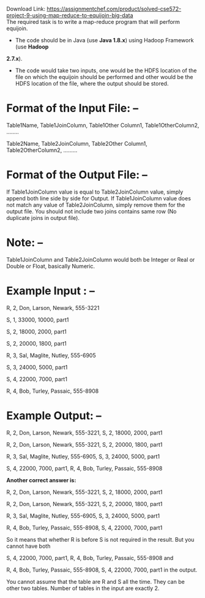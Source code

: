 Download Link: https://assignmentchef.com/product/solved-cse572-project-9-using-map-reduce-to-equijoin-big-data
<br>
The required task is to write a map-reduce program that will perform equijoin.

<ul>

 <li>The code should be in Java (use <strong>Java 1.8.x</strong>) using Hadoop Framework (use <strong>Hadoop </strong></li>

</ul>

<strong>2.7.x</strong>).

<ul>

 <li>The code would take two inputs, one would be the HDFS location of the file on which the equijoin should be performed and other would be the HDFS location of the file, where the output should be stored.</li>

</ul>




<h1>Format of the Input File: –</h1>

Table1Name, Table1JoinColumn, Table1Other Column1, Table1OtherColumn2, ……..

Table2Name, Table2JoinColumn, Table2Other Column1, Table2OtherColumn2, ………




<h1>Format of the Output File: –</h1>

If Table1JoinColumn value is equal to Table2JoinColumn value, simply append both line side by side for Output. If Table1JoinColumn value does not match any value of Table2JoinColumn, simply remove them for the output file. You should not include two joins contains same row (No duplicate joins in output file).




<h1>Note: –</h1>

Table1JoinColumn and Table2JoinColumn would both be Integer or Real or Double or Float, basically Numeric.




<h1>Example Input : –</h1>

R, 2, Don, Larson, Newark, 555-3221

S, 1, 33000, 10000, part1

S, 2, 18000, 2000, part1

S, 2, 20000, 1800, part1

R, 3, Sal, Maglite, Nutley, 555-6905

S, 3, 24000, 5000, part1

S, 4, 22000, 7000, part1

R, 4, Bob, Turley, Passaic, 555-8908

<h1>Example Output: –</h1>

R, 2, Don, Larson, Newark, 555-3221, S, 2, 18000, 2000, part1

R, 2, Don, Larson, Newark, 555-3221, S, 2, 20000, 1800, part1

R, 3, Sal, Maglite, Nutley, 555-6905, S, 3, 24000, 5000, part1

S, 4, 22000, 7000, part1, R, 4, Bob, Turley, Passaic, 555-8908




<strong>Another correct answer is: </strong>

R, 2, Don, Larson, Newark, 555-3221, S, 2, 18000, 2000, part1

R, 2, Don, Larson, Newark, 555-3221, S, 2, 20000, 1800, part1

R, 3, Sal, Maglite, Nutley, 555-6905, S, 3, 24000, 5000, part1

R, 4, Bob, Turley, Passaic, 555-8908, S, 4, 22000, 7000, part1




So it means that whether R is before S is not required in the result. But you cannot have both

S, 4, 22000, 7000, part1, R, 4, Bob, Turley, Passaic, 555-8908 and

R, 4, Bob, Turley, Passaic, 555-8908, S, 4, 22000, 7000, part1 in the output.




You cannot assume that the table are R and S all the time. They can be other two tables. Number of tables in the input are exactly 2.


